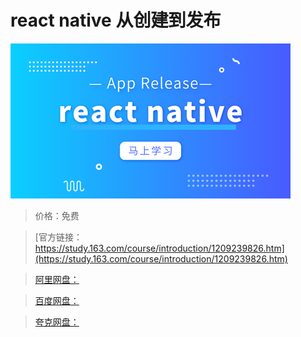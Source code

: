 # react native 从创建到发布

![img](../../../assets/study163/free/9ed6a88f91c74d9f9c6c33dfe20991fd.png)

> 价格：免费

> [官方链接：https://study.163.com/course/introduction/1209239826.htm](https://study.163.com/course/introduction/1209239826.htm)

> [阿里网盘：]()

> [百度网盘：]()

> [夸克网盘：]()
